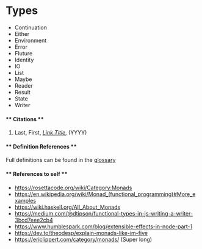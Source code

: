 # Types

* Continuation
* Either
* Environment
* Error
* Fluture
* Identity
* IO
* List
* Maybe
* Reader
* Result
* State
* Writer

<!-- tabs:start -->

#### ** Citations **
1. Last, First, _[Link Title](Link)_, (YYYY)

#### ** Definition References **
Full definitions can be found in the [glossary](start-here/glossary)

#### ** References to self **
* https://rosettacode.org/wiki/Category:Monads
* https://en.wikipedia.org/wiki/Monad_(functional_programming)#More_examples
* https://wiki.haskell.org/All_About_Monads
* https://medium.com/@dtipson/functional-types-in-js-writing-a-writer-3bcd7eee2cb4
* https://www.humblespark.com/blog/extensible-effects-in-node-part-1
* https://dev.to/theodesp/explain-monads-like-im-five
* https://ericlippert.com/category/monads/ (Super long)

<!-- tabs:end -->
